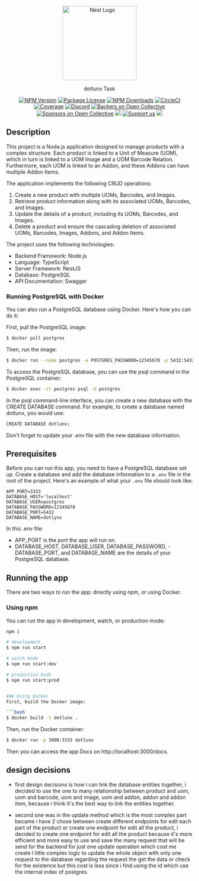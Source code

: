 <p align="center">
  <a href="http://nestjs.com/" target="blank"><img src="https://nestjs.com/img/logo-small.svg" width="200" alt="Nest Logo" /></a>
</p>

[circleci-image]: https://img.shields.io/circleci/build/github/nestjs/nest/master?token=abc123def456
[circleci-url]: https://circleci.com/gh/nestjs/nest

  <p align="center">dotlunx Task</p>
    <p align="center">
<a href="https://www.npmjs.com/~nestjscore" target="_blank"><img src="https://img.shields.io/npm/v/@nestjs/core.svg" alt="NPM Version" /></a>
<a href="https://www.npmjs.com/~nestjscore" target="_blank"><img src="https://img.shields.io/npm/l/@nestjs/core.svg" alt="Package License" /></a>
<a href="https://www.npmjs.com/~nestjscore" target="_blank"><img src="https://img.shields.io/npm/dm/@nestjs/common.svg" alt="NPM Downloads" /></a>
<a href="https://circleci.com/gh/nestjs/nest" target="_blank"><img src="https://img.shields.io/circleci/build/github/nestjs/nest/master" alt="CircleCI" /></a>
<a href="https://coveralls.io/github/nestjs/nest?branch=master" target="_blank"><img src="https://coveralls.io/repos/github/nestjs/nest/badge.svg?branch=master#9" alt="Coverage" /></a>
<a href="https://discord.gg/G7Qnnhy" target="_blank"><img src="https://img.shields.io/badge/discord-online-brightgreen.svg" alt="Discord"/></a>
<a href="https://opencollective.com/nest#backer" target="_blank"><img src="https://opencollective.com/nest/backers/badge.svg" alt="Backers on Open Collective" /></a>
<a href="https://opencollective.com/nest#sponsor" target="_blank"><img src="https://opencollective.com/nest/sponsors/badge.svg" alt="Sponsors on Open Collective" /></a>
  <a href="https://paypal.me/kamilmysliwiec" target="_blank"><img src="https://img.shields.io/badge/Donate-PayPal-ff3f59.svg"/></a>
    <a href="https://opencollective.com/nest#sponsor"  target="_blank"><img src="https://img.shields.io/badge/Support%20us-Open%20Collective-41B883.svg" alt="Support us"></a>
  <a href="https://twitter.com/nestframework" target="_blank"><img src="https://img.shields.io/twitter/follow/nestframework.svg?style=social&label=Follow"></a>
</p>
  <!--[![Backers on Open Collective](https://opencollective.com/nest/backers/badge.svg)](https://opencollective.com/nest#backer)
  [![Sponsors on Open Collective](https://opencollective.com/nest/sponsors/badge.svg)](https://opencollective.com/nest#sponsor)-->

## Description

This project is a Node.js application designed to manage products with a complex structure. Each product is linked to a Unit of Measure (UOM), which in turn is linked to a UOM Image and a UOM Barcode Relation. Furthermore, each UOM is linked to an Addon, and these Addons can have multiple Addon Items.

The application implements the following CRUD operations:

1. Create a new product with multiple UOMs, Barcodes, and Images.
2. Retrieve product information along with its associated UOMs, Barcodes, and Images.
3. Update the details of a product, including its UOMs, Barcodes, and Images.
4. Delete a product and ensure the cascading deletion of associated UOMs, Barcodes, Images, Addons, and Addon Items.


The project uses the following technologies:

- Backend Framework: Node.js
- Language: TypeScript
- Server Framework: NestJS
- Database: PostgreSQL
- API Documentation: Swagger


### Running PostgreSQL with Docker

You can also run a PostgreSQL database using Docker. Here's how you can do it:

First, pull the PostgreSQL image:

```bash
$ docker pull postgres

```

Then, run the image:

```bash
$ docker run --name postgres -e POSTGRES_PASSWORD=12345678 -p 5432:5432 -d postgres

```

To access the PostgreSQL database, you can use the psql command in the PostgreSQL container:

```bash
$ docker exec -it postgres psql -U postgres
```

In the psql command-line interface, you can create a new database with the CREATE DATABASE command. For example, to create a database named dotlunx, you would use:

```bash
CREATE DATABASE dotlunx;
```

Don't forget to update your .env file with the new database information.

## Prerequisites

Before you can run this app, you need to have a PostgreSQL database set up. Create a database and add the database information to a `.env` file in the root of the project. Here's an example of what your `.env` file should look like:

```dotenv
APP_PORT=3333
DATABASE_HOST='localhost'
DATABASE_USER=postgres
DATABASE_PASSWORD=12345678
DATABASE_PORT=5432
DATABASE_NAME=dotlynx
```

In this .env file:

- APP_PORT is the port the app will run on.
- DATABASE_HOST, DATABASE_USER, DATABASE_PASSWORD, - DATABASE_PORT, and DATABASE_NAME are the details of your PostgreSQL database.

## Running the app

There are two ways to run the app: directly using npm, or using Docker.

### Using npm

You can run the app in development, watch, or production mode:

```bash
npm i

# development
$ npm run start

# watch mode
$ npm run start:dev

# production mode
$ npm run start:prod


### Using Docker
First, build the Docker image:

```bash
$ docker build -t dotlunx .
```

Then, run the Docker container:

```bash
$ docker run -p 3000:3333 dotlunx
```

Then you can access the app Docs on http://localhost:3000/docs.


## design decisions

- first design decisions is how i can link the database entities together, i decided to use the one to many relationship between product and uom, uom and barcode, uom and image, uom and addon, addon and addon item, because i think it's the best way to link the entities together.

- second one was in the update method which is the most complex part became i have 2 chose between create different endpoints for edit each part of the product or create one endpoint for edit all the product, i decided to create one endpoint for edit all the product because it's more efficient and more easy to use and save the many request that will be send for the backend for just one update operation which cost me create l little complex logic to update the whole object with only one request to the database regarding the request the get the data or check for the existence but this cost is less since i find using the id which use the internal index of postgres.
